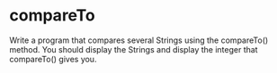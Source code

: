 # compareTo
Write a program that compares several Strings using the compareTo() method. You should display the Strings and display the integer that compareTo() gives you.
